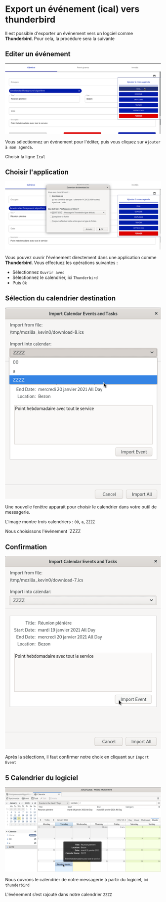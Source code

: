 # Export un événement (ical) vers thunderbird

Il est possible d'exporter un événement vers un logciel comme **Thunderbird**. Pour cela, la procédure sera la suivante

 
## Editer un événement

![](img/export2thunderbird-1.png)

Vous sélectionnez un événement pour l'éditer, puis vous cliquez sur `Ajouter à mon agenda`.

Choisir la ligne `Ical`


## Choisir l'application

![](img/export2thunderbird-2.png)

Vous pouvez ouvrir l'événement directement dans une application comme **Thunderbird**. Vous effectuez les opérations suivantes :

- Sélectionnez `Ouvrir avec`
- Sélectionnez le calendrier, ici `Thunderbird`
- Puis `Ok`


## Sélection du calendrier destination

![](img/export2thunderbird-3.png)

Une nouvelle fenêtre apparait pour choisir le calendrier dans votre outil de messagerie.

L'image montre trois calendriers : `00`, `a`, `ZZZZ` 

Nous choisissons l'événement `ZZZZ



## Confirmation

![](img/export2thunderbird-4.png)

Après la sélectionn, il faut confirmer notre choix en cliquant sur  `Import Event`


## 5 Calendrier du logiciel


![](img/export2thunderbird-5.png)

Nous ouvrons le calendrier de notre messagerie à partir du logiciel, ici `thunderbird`

L'événement s’est rajouté dans notre calendrier `ZZZZ`





